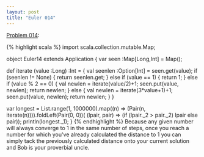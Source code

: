 ```yaml
---
layout: post
title: "Euler 014"
---
```


[Problem 014]\:

{% highlight scala %}
import scala.collection.mutable.Map;

object Euler14 extends Application {
  var seen :Map[Long,Int] = Map();

  def iterate (value :Long) :Int = {
    val seenlen :Option[Int] = seen.get(value);
    if (seenlen != None) {
      return seenlen.get;
    } else if (value == 1) {
      return 1;
    } else if (value % 2 == 0) {
      val newlen = iterate(value/2)+1;
      seen.put(value, newlen);
      return newlen;
    } else {
      val newlen = iterate(3*value+1)+1;
      seen.put(value, newlen);
      return newlen;
    }
  }

  var longest = List.range(1, 1000000).map((n) => (Pair(n, iterate(n)))).foldLeft(Pair(0, 0))(
    (lpair, pair) => (if (lpair._2 > pair._2) lpair else pair));
  println(longest._1);
}
{% endhighlight %}
Because any given number will always converge to 1 in the same number of steps, once you reach a number for which you've already calculated the distance to 1 you can simply tack the previously calculated distance onto your current solution and Bob is your proverbial uncle.



[Problem 014]: http://projecteuler.net/index.php?section=problems&id=14
